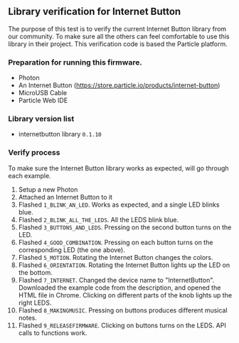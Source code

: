 ## Library verification for Internet Button
The purpose of this test is to verify the current Internet Button library from our community. To make sure all the others can feel comfortable to use this library in their project. This verification code is based the Particle platform.

### Preparation for running this firmware.
* Photon
* An Internet Button (https://store.particle.io/products/internet-button)
* MicroUSB Cable
* Particle Web IDE

### Library version list
* internetbutton library `0.1.10`

### Verify process

To make sure the Internet Button library works as expected, will go through each example.

1. Setup a new Photon
2. Attached an Internet Button to it
3. Flashed `1_BLINK_AN_LED`. Works as expected, and a single LED blinks blue.
4. Flashed `2_BLINK_ALL_THE_LEDS`. All the LEDS blink blue.
5. Flashed `3_BUTTONS_AND_LEDS`. Pressing on the second button turns on the LED.
6. Flashed `4_GOOD_COMBINATION`. Pressing on each button turns on the corresponding LED (the one above).
7. Flashed `5_MOTION`. Rotating the Internet Button changes the colors.
8. Flashed `6_ORIENTATION`. Rotating the Internet Button lights up the LED on the bottom.
9. Flashed `7_INTERNET`. Changed the device name to "InternetButton". Downloaded the example code from the description, and opened the HTML file in Chrome. Clicking on different parts of the knob lights up the right LEDS.
10. Flashed `8_MAKINGMUSIC`. Pressing on buttons produces different musical notes.
11. Flashed `9_RELEASEFIRMWARE`. Clicking on buttons turns on the LEDS. API calls to functions work.
